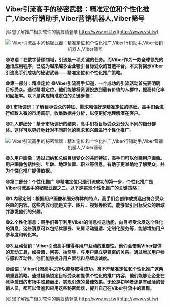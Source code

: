 ## **Viber引流高手的秘密武器：精准定位和个性化推广,Viber行销助手,Viber营销机器人,Viber筛号**

[😍想了解推广相关软件的朋友请登录 http://www.vst.tw](http://www.vst.tw)

 <center><img src="https://vst.tw/MP4/tuiguang/png/7.png" alt="Viber引流高手的秘密武器：精准定位和个性化推广,Viber行销助手,Viber营销机器人,Viber筛号"></center>

**😄导语：在数字营销领域，引流是一项关键的任务。而Viber作为一款全球领先的通讯应用程序，已成为越来越多企业吸引目标受众的首选平台。本文将揭示Viber引流高手们成功的秘密武器——精准定位和个性化推广策略。**

**😄第一部分：精准定位**
**😄Viber引流高手知道，一个成功的引流活动首先要明确目标受众。通过精准定位，他们能够将资源投放到最有价值的人群中，提高转化率和回报率。以下是实现精准定位的关键步骤：**

**😄1.市场调研：了解目标受众的特征、需求和偏好是精准定位的基础。高手们会进行细致入微的市场调研，收集数据并分析，以便更好地理解潜在客户。**

**😄2.人群细分：基于市场调研的结果，高手们将目标受众划分为不同的细分群体。这样可以更好地针对不同群体的需求和兴趣进行个性化推广。**

 <center><img src="https://vst.tw/MP4/tuiguang/png/8.png" alt="Viber引流高手的秘密武器：精准定位和个性化推广,Viber行销助手,Viber营销机器人,Viber筛号"></center>

**😄3.用户画像：通过归纳和总结目标受众的共同特征，高手们可以创建用户画像。用户画像包括性别、年龄、地理位置、职业等信息，有助于更准确地了解受众，并为个性化推广提供依据。**

**😄第二部分：个性化推广**
**😄精准定位只是引流成功的第一步，个性化推广是Viber引流高手的秘密武器之二。以下是实现个性化推广的关键策略：**

**😄1.内容定制：根据用户画像和细分群体的特点，高手们会创作或挑选出符合受众兴趣的内容。这些内容可能是文字、图片、视频等形式，能够吸引目标受众的眼球并激发他们的兴趣。**

**😄2.个性化消息：高手们善于利用Viber的消息推送功能，向目标受众发送个性化的消息。这些消息可以包括优惠券、专属活动邀请、定制化服务等，能够增加用户参与度和转化率。**

**😄3.互动营销：Viber引流高手懂得与用户互动的重要性。他们会借助Viber提供的互动工具，如投票、问答、抽奖等，与用户建立更紧密的关系。通过增加用户参与感和互动性，他们能够提升用户留存和品牌忠诚度。**

**😄结语：Viber引流高手之所以能够取得成功，离不开精准定位和个性化推广这两项重要策略。通过精确锁定目标受众和提供个性化的推广内容，他们能够让企业在竞争激烈的市场中脱颖而出，实现引流的最佳效果。无论是初学者还是有经验的营销人员，都可以借鉴和应用这些秘密武器，提升自己在Viber引流中的表现。**

[😍想了解推广相关软件的朋友请登录 http://www.vst.tw](http://www.vst.tw)



